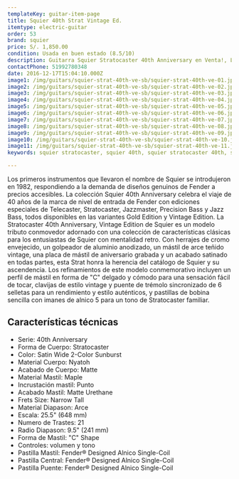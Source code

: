 ```yaml
---
templateKey: guitar-item-page
title: Squier 40th Strat Vintage Ed.
itemtype: electric-guitar
order: 53
brand: squier
price: S/. 1,850.00
condition: Usada en buen estado (8.5/10)
description: Guitarra Squier Stratocaster 40th Anniversary en Venta!, Lima, Peru
contactPhone: 51992780348
date: 2016-12-17T15:04:10.000Z
image1: /img/guitars/squier-strat-40th-ve-sb/squier-strat-40th-ve-01.jpg
image2: /img/guitars/squier-strat-40th-ve-sb/squier-strat-40th-ve-02.jpg
image3: /img/guitars/squier-strat-40th-ve-sb/squier-strat-40th-ve-03.jpg
image4: /img/guitars/squier-strat-40th-ve-sb/squier-strat-40th-ve-04.jpg
image5: /img/guitars/squier-strat-40th-ve-sb/squier-strat-40th-ve-05.jpg
image6: /img/guitars/squier-strat-40th-ve-sb/squier-strat-40th-ve-06.jpg
image7: /img/guitars/squier-strat-40th-ve-sb/squier-strat-40th-ve-07.jpg
image8: /img/guitars/squier-strat-40th-ve-sb/squier-strat-40th-ve-08.jpg
image9: /img/guitars/squier-strat-40th-ve-sb/squier-strat-40th-ve-09.jpg
image10: /img/guitars/squier-strat-40th-ve-sb/squier-strat-40th-ve-10.jpg
image11: /img/guitars/squier-strat-40th-ve-sb/squier-strat-40th-ve-11.jpg
keywords: squier stratocaster, squier 40th, squier stratocaster 40th, squier stratocaster 40th Vintage

---
```

Los primeros instrumentos que llevaron el nombre de Squier se introdujeron en 1982, respondiendo a la demanda de diseños genuinos de Fender a precios accesibles. La colección Squier 40th Anniversary celebra el viaje de 40 años de la marca de nivel de entrada de Fender con ediciones especiales de Telecaster, Stratocaster, Jazzmaster, Precision Bass y Jazz Bass, todos disponibles en las variantes Gold Edition y Vintage Edition. La Stratocaster 40th Anniversary, Vintage Edition de Squier es un modelo tributo conmovedor adornado con una colección de características clásicas para los entusiastas de Squier con mentalidad retro. Con herrajes de cromo envejecido, un golpeador de aluminio anodizado, un mástil de arce teñido vintage, una placa de mástil de aniversario grabada y un acabado satinado en todas partes, esta Strat honra la herencia del catálogo de Squier y su ascendencia. Los refinamientos de este modelo conmemorativo incluyen un perfil de mástil en forma de "C" delgado y cómodo para una sensación fácil de tocar, clavijas de estilo vintage y puente de trémolo sincronizado de 6 selletas para un rendimiento y estilo auténticos, y pastillas de bobina sencilla con imanes de alnico 5 para un tono de Stratocaster familiar.

## Características técnicas

* Serie: 40th Anniversary
* Forma de Cuerpo: Stratocaster
* Color: Satin Wide 2-Color Sunburst
* Material Cuerpo: Nyatoh
* Acabado de Cuerpo: Matte
* Material Mastil: Maple
* Incrustación mastil: Punto
* Acabado Mastil: Matte Urethane
* Frets Size: Narrow Tall
* Material Diapason: Arce
* Escala: 25.5" (648 mm)
* Numero de Trastes: 21
* Radio Diapason: 9.5" (241 mm)
* Forma de Mastil: "C" Shape
* Controles: volumen y tono
* Pastilla Mastil: Fender® Designed Alnico Single-Coil
* Pastilla Central: Fender® Designed Alnico Single-Coil
* Pastilla Puente: Fender® Designed Alnico Single-Coil